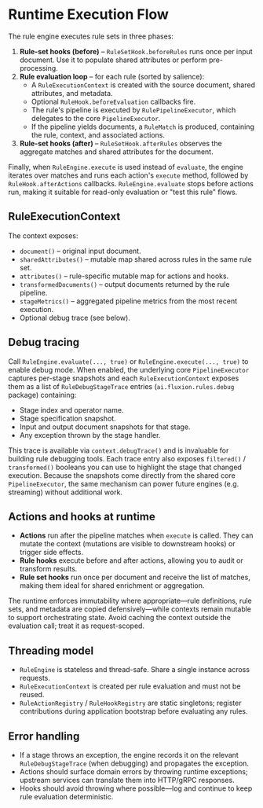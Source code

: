# Runtime Execution Flow

The rule engine executes rule sets in three phases:

1. **Rule-set hooks (before)** – `RuleSetHook.beforeRules` runs once per input document. Use it to populate shared attributes or perform pre-processing.
2. **Rule evaluation loop** – for each rule (sorted by salience):
   - A `RuleExecutionContext` is created with the source document, shared attributes, and metadata.
   - Optional `RuleHook.beforeEvaluation` callbacks fire.
   - The rule's pipeline is executed by `RulePipelineExecutor`, which delegates to the core `PipelineExecutor`.
   - If the pipeline yields documents, a `RuleMatch` is produced, containing the rule, context, and associated actions.
3. **Rule-set hooks (after)** – `RuleSetHook.afterRules` observes the aggregate matches and shared attributes for the document.

Finally, when `RuleEngine.execute` is used instead of `evaluate`, the engine iterates over matches and runs each action's `execute` method, followed by `RuleHook.afterActions` callbacks. `RuleEngine.evaluate` stops before actions run, making it suitable for read-only evaluation or "test this rule" flows.

## RuleExecutionContext

The context exposes:

- `document()` – original input document.
- `sharedAttributes()` – mutable map shared across rules in the same rule set.
- `attributes()` – rule-specific mutable map for actions and hooks.
- `transformedDocuments()` – output documents returned by the rule pipeline.
- `stageMetrics()` – aggregated pipeline metrics from the most recent execution.
- Optional debug trace (see below).

## Debug tracing

Call `RuleEngine.evaluate(..., true)` or `RuleEngine.execute(..., true)` to enable debug mode. When enabled, the underlying core `PipelineExecutor` captures per-stage snapshots and each `RuleExecutionContext` exposes them as a list of `RuleDebugStageTrace` entries (`ai.fluxion.rules.debug` package) containing:

- Stage index and operator name.
- Stage specification snapshot.
- Input and output document snapshots for that stage.
- Any exception thrown by the stage handler.

This trace is available via `context.debugTrace()` and is invaluable for building rule debugging tools. Each trace entry also exposes `filtered()` / `transformed()` booleans you can use to highlight the stage that changed execution. Because the snapshots come directly from the shared core `PipelineExecutor`, the same mechanism can power future engines (e.g. streaming) without additional work.

## Actions and hooks at runtime

- **Actions** run after the pipeline matches when `execute` is called. They can mutate the context (mutations are visible to downstream hooks) or trigger side effects.
- **Rule hooks** execute before and after actions, allowing you to audit or transform results.
- **Rule set hooks** run once per document and receive the list of matches, making them ideal for shared enrichment or aggregation.

The runtime enforces immutability where appropriate—rule definitions, rule sets, and metadata are copied defensively—while contexts remain mutable to support orchestrating state. Avoid caching the context outside the evaluation call; treat it as request-scoped.

## Threading model

- `RuleEngine` is stateless and thread-safe. Share a single instance across requests.
- `RuleExecutionContext` is created per rule evaluation and must not be reused.
- `RuleActionRegistry` / `RuleHookRegistry` are static singletons; register contributions during application bootstrap before evaluating any rules.

## Error handling

- If a stage throws an exception, the engine records it on the relevant `RuleDebugStageTrace` (when debugging) and propagates the exception.
- Actions should surface domain errors by throwing runtime exceptions; upstream services can translate them into HTTP/gRPC responses.
- Hooks should avoid throwing where possible—log and continue to keep rule evaluation deterministic.
